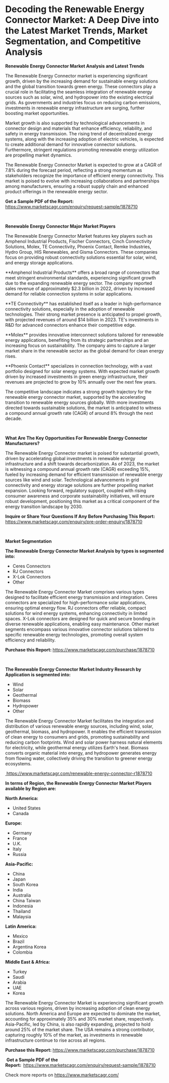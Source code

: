 <p><h1>Decoding the Renewable Energy Connector Market: A Deep Dive into the Latest Market Trends, Market Segmentation, and Competitive Analysis</h1></p><p><strong>Renewable Energy Connector Market Analysis and Latest Trends</strong></p>
<p><p>The Renewable Energy Connector market is experiencing significant growth, driven by the increasing demand for sustainable energy solutions and the global transition towards green energy. These connectors play a crucial role in facilitating the seamless integration of renewable energy sources such as solar, wind, and hydropower into the existing electrical grids. As governments and industries focus on reducing carbon emissions, investments in renewable energy infrastructure are surging, further boosting market opportunities.</p><p>Market growth is also supported by technological advancements in connector design and materials that enhance efficiency, reliability, and safety in energy transmission. The rising trend of decentralized energy systems, along with the increasing adoption of electric vehicles, is expected to create additional demand for innovative connector solutions. Furthermore, stringent regulations promoting renewable energy utilization are propelling market dynamics.</p><p>The Renewable Energy Connector Market is expected to grow at a CAGR of 7.8% during the forecast period, reflecting a strong momentum as stakeholders recognize the importance of efficient energy connectivity. This market is poised to evolve with increasing collaborations and partnerships among manufacturers, ensuring a robust supply chain and enhanced product offerings in the renewable energy sector.</p></p>
<p><strong>Get a Sample PDF of the Report:&nbsp;</strong> <a href="https://www.marketscagr.com/enquiry/request-sample/1878710?utm_campaign=2038&utm_medium=2&utm_source=Github&utm_content=ia&utm_term=11022025&utm_id=renewable-energy-connector">https://www.marketscagr.com/enquiry/request-sample/1878710</a></p>
<p>&nbsp;</p>
<p><strong>Renewable Energy Connector Major Market Players</strong></p>
<p><p>The Renewable Energy Connector Market features key players such as Amphenol Industrial Products, Fischer Connectors, Cinch Connectivity Solutions, Molex, TE Connectivity, Phoenix Contact, Remke Industries, Hydro Group, HIS Renewables, and Gisma Connectors. These companies focus on providing robust connectivity solutions essential for solar, wind, and energy storage applications.</p><p>**Amphenol Industrial Products** offers a broad range of connectors that meet stringent environmental standards, experiencing significant growth due to the expanding renewable energy sector. The company reported sales revenue of approximately $2.3 billion in 2022, driven by increased demand for reliable connection systems in solar applications.</p><p>**TE Connectivity** has established itself as a leader in high-performance connectivity solutions, especially in the adoption of renewable technologies. Their strong market presence is anticipated to propel growth, with projected revenues of around $14 billion in 2023. TE's investments in R&D for advanced connectors enhance their competitive edge.</p><p>**Molex** provides innovative interconnect solutions tailored for renewable energy applications, benefiting from its strategic partnerships and an increasing focus on sustainability. The company aims to capture a larger market share in the renewable sector as the global demand for clean energy rises.</p><p>**Phoenix Contact** specializes in connection technology, with a vast portfolio designed for solar energy systems. With expected market growth driven by increased investments in green energy infrastructure, their revenues are projected to grow by 10% annually over the next few years.</p><p>The competitive landscape indicates a strong growth trajectory for the renewable energy connector market, supported by the accelerating transition to renewable energy sources globally. With more investments directed towards sustainable solutions, the market is anticipated to witness a compound annual growth rate (CAGR) of around 8% through the next decade.</p></p>
<p>&nbsp;</p>
<p><strong>What Are The Key Opportunities For Renewable Energy Connector Manufacturers?</strong></p>
<p><p>The Renewable Energy Connector market is poised for substantial growth, driven by accelerating global investments in renewable energy infrastructure and a shift towards decarbonization. As of 2023, the market is witnessing a compound annual growth rate (CAGR) exceeding 15%, fueled by increasing demand for efficient transmission of renewable energy sources like wind and solar. Technological advancements in grid connectivity and energy storage solutions are further propelling market expansion. Looking forward, regulatory support, coupled with rising consumer awareness and corporate sustainability initiatives, will ensure robust development, positioning this market as a critical component of the energy transition landscape by 2030.</p></p>
<p><strong>Inquire or Share Your Questions If Any Before Purchasing This Report:</strong> <a href="https://www.marketscagr.com/enquiry/pre-order-enquiry/1878710?utm_campaign=2038&utm_medium=2&utm_source=Github&utm_content=ia&utm_term=11022025&utm_id=renewable-energy-connector">https://www.marketscagr.com/enquiry/pre-order-enquiry/1878710</a></p>
<p>&nbsp;</p>
<p><strong>Market Segmentation</strong></p>
<p><strong>The Renewable Energy Connector Market Analysis by types is segmented into:</strong></p>
<p><ul><li>Ceres Connectors</li><li>RJ Connectors</li><li>X-Lok Connectors</li><li>Other</li></ul></p>
<p><p>The Renewable Energy Connector Market comprises various types designed to facilitate efficient energy transmission and integration. Ceres connectors are specialized for high-performance solar applications, ensuring optimal energy flow. RJ connectors offer reliable, compact solutions for wind energy systems, enhancing connectivity in limited spaces. X-Lok connectors are designed for quick and secure bonding in diverse renewable applications, enabling easy maintenance. Other market segments encompass various innovative connector solutions tailored to specific renewable energy technologies, promoting overall system efficiency and reliability.</p></p>
<p><strong>Purchase this Report:&nbsp;</strong><a href="https://www.marketscagr.com/purchase/1878710?utm_campaign=2038&utm_medium=2&utm_source=Github&utm_content=ia&utm_term=11022025&utm_id=renewable-energy-connector">https://www.marketscagr.com/purchase/1878710</a></p>
<p>&nbsp;</p>
<p><strong>The Renewable Energy Connector Market Industry Research by Application is segmented into:</strong></p>
<p><ul><li>Wind</li><li>Solar</li><li>Geothermal</li><li>Biomass</li><li>Hydropower</li><li>Other</li></ul></p>
<p><p>The Renewable Energy Connector Market facilitates the integration and distribution of various renewable energy sources, including wind, solar, geothermal, biomass, and hydropower. It enables the efficient transmission of clean energy to consumers and grids, promoting sustainability and reducing carbon footprints. Wind and solar power harness natural elements for electricity, while geothermal energy utilizes Earth's heat. Biomass converts organic material into energy, and hydropower generates energy from flowing water, collectively driving the transition to greener energy ecosystems.</p></p>
<p><a href="https://www.marketscagr.com/renewable-energy-connector-r1878710?utm_campaign=2038&utm_medium=2&utm_source=Github&utm_content=ia&utm_term=11022025&utm_id=renewable-energy-connector">&nbsp;https://www.marketscagr.com/renewable-energy-connector-r1878710</a></p>
<p><strong>In terms of Region, the Renewable Energy Connector Market Players available by Region are:</strong></p>
<p>
    <p> <strong> North America: </strong>
        <ul>
            <li>United States</li>
            <li>Canada</li>
        </ul>
        </p> 
    <p> <strong> Europe: </strong>
        <ul>
            <li>Germany</li>
            <li>France</li>
            <li>U.K.</li>
            <li>Italy</li>
            <li>Russia</li>
        </ul>
        </p> 
    <p> <strong> Asia-Pacific: </strong>
        <ul>
            <li>China</li>
            <li>Japan</li>
            <li>South Korea</li>
            <li>India</li>
            <li>Australia</li>
            <li>China Taiwan</li>
            <li>Indonesia</li>
            <li>Thailand</li>
            <li>Malaysia</li>
        </ul>
        </p> 
    <p> <strong> Latin America: </strong>
        <ul>
            <li>Mexico</li>
            <li>Brazil</li>
            <li>Argentina Korea</li>
            <li>Colombia</li>
        </ul>
        </p> 
    <p> <strong> Middle East & Africa: </strong>
        <ul>
            <li>Turkey</li>
            <li>Saudi</li>
            <li>Arabia</li>
            <li>UAE</li>
            <li>Korea</li>
        </ul>
    </p>
    </p>
<p><p>The Renewable Energy Connector Market is experiencing significant growth across various regions, driven by increasing adoption of clean energy solutions. North America and Europe are expected to dominate the market, accounting for approximately 35% and 30% market share, respectively. Asia-Pacific, led by China, is also rapidly expanding, projected to hold around 25% of the market share. The USA remains a strong contributor, capturing roughly 10% of the market, as investments in renewable infrastructure continue to rise across all regions.</p></p>
<p><strong>Purchase this Report: </strong><a href="https://www.marketscagr.com/purchase/1878710?utm_campaign=2038&utm_medium=2&utm_source=Github&utm_content=ia&utm_term=11022025&utm_id=renewable-energy-connector">https://www.marketscagr.com/purchase/1878710</a></p>
<p>&nbsp;<strong>Get a Sample PDF of the Report:&nbsp;&nbsp;</strong><a href="https://www.marketscagr.com/enquiry/request-sample/1878710?utm_campaign=2038&utm_medium=2&utm_source=Github&utm_content=ia&utm_term=11022025&utm_id=renewable-energy-connector">https://www.marketscagr.com/enquiry/request-sample/1878710</a></p>
<p><strong></strong></p>
<p>Check more reports on <a href="https://www.marketscagr.com/?utm_campaign=2038&utm_medium=2&utm_source=Github&utm_content=ia&utm_term=11022025&utm_id=renewable-energy-connector">https://www.marketscagr.com/</a></p>